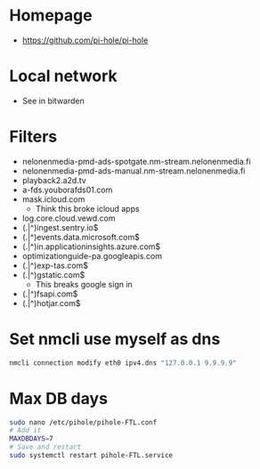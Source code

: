 # Homepage
- https://github.com/pi-hole/pi-hole

# Local network
- See in bitwarden

# Filters
- nelonenmedia-pmd-ads-spotgate.nm-stream.nelonenmedia.fi
- nelonenmedia-pmd-ads-manual.nm-stream.nelonenmedia.fi
- playback2.a2d.tv
- a-fds.youborafds01.com
- mask.icloud.com
  - Think this broke icloud apps
- log.core.cloud.vewd.com
- (\.|^)ingest\.sentry\.io$
- (\.|^)events\.data\.microsoft\.com$
- (\.|^)in\.applicationinsights\.azure\.com$
- optimizationguide-pa.googleapis.com
- (\.|^)exp-tas\.com$
- (\.|^)gstatic\.com$
  - This breaks google sign in
- (\.|^)fsapi\.com$
- (\.|^)hotjar\.com$

# Set nmcli use myself as dns
```bash
nmcli connection modify eth0 ipv4.dns "127.0.0.1 9.9.9.9"
```

# Max DB days
```bash
sudo nano /etc/pihole/pihole-FTL.conf
# Add it
MAXDBDAYS=7
# Save and restart
sudo systemctl restart pihole-FTL.service
```
